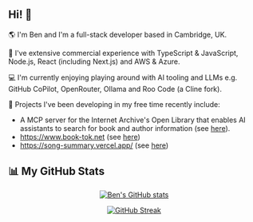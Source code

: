 ## Hi! 👋

:earth_americas: I'm Ben and I'm a full-stack developer based in Cambridge, UK.

:briefcase: I've extensive commercial experience with TypeScript & JavaScript, Node.js, React (including Next.js) and AWS & Azure.

:computer: I'm currently enjoying playing around with AI tooling and LLMs e.g. GitHub CoPilot, OpenRouter, Ollama and Roo Code (a Cline fork).

🛝 Projects I've been developing in my free time recently include:

* A MCP server for the Internet Archive's Open Library that enables AI assistants to search for book and author information (see [here](https://github.com/8enSmith/mcp-open-library)).
* https://www.book-tok.net (see [here](https://github.com/8enSmith/book-tok))
* https://song-summary.vercel.app/ (see [here](https://github.com/8enSmith/song-summary))

## 📊 My GitHub Stats
<div align="center">

[![Ben's GitHub stats](https://github-readme-stats.vercel.app/api?username=8enSmith&count_private=true&show_icons=true&theme=tokyonight)](https://github.com/anuraghazra/github-readme-stats)

[![GitHub Streak](https://github-readme-streak-stats-2nz4i0a0t-8ensmiths-projects.vercel.app?user=8enSmith&theme=tokyonight)](https://git.io/streak-stats)
</div>

<!--
**8enSmith/8enSmith** is a ✨ _special_ ✨ repository because its `README.md` (this file) appears on your GitHub profile.

Here are some ideas to get you started:

- 🔭 I’m currently working on ...
- 🌱 I’m currently learning ...
- 👯 I’m looking to collaborate on ...
- 🤔 I’m looking for help with ...
- 💬 Ask me about ...
- 📫 How to reach me: ...
- 😄 Pronouns: ...
- ⚡ Fun fact: ...
-->
